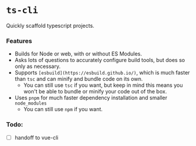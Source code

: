 # `ts-cli`

Quickly scaffold typescript projects.

### Features

- Builds for Node or web, with or without ES Modules.
- Asks lots of questions to accurately configure build tools, but does so only as necessary.
- Supports `[esbuild](https://esbuild.github.io/)`, which is much faster than `tsc` and can minify and bundle code on its own.
  - You can still use `tsc` if you want, but keep in mind this means you won't be able to bundle or minify your code out of the box.
- Uses `pnpm` for much faster dependency installation and smaller `node_modules`
  - You can still use `npm` if you want.

### Todo:

- [ ] handoff to vue-cli
